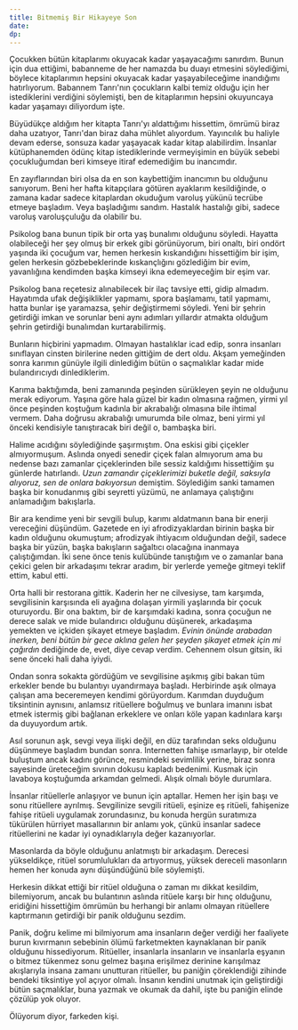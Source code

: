 ```yaml
---
title: Bitmemiş Bir Hikayeye Son
date:
dp: 
---
```


Çocukken bütün kitaplarımı okuyacak kadar yaşayacağımı sanırdım. Bunun
için dua ettiğimi, babanneme de her namazda bu duayı etmesini
söylediğimi, böylece kitaplarımın hepsini okuyacak kadar
yaşayabileceğime inandığımı hatırlıyorum. Babannem Tanrı'nın çocukların
kalbi temiz olduğu için her istediklerini verdiğini söylemişti, ben de
kitaplarımın hepsini okuyuncaya kadar yaşamayı diliyordum işte.

Büyüdükçe aldığım her kitapta Tanrı'yı aldattığımı hissettim, ömrümü
biraz daha uzatıyor, Tanrı'dan biraz daha mühlet alıyordum. Yayıncılık
bu haliyle devam ederse, sonsuza kadar yaşayacak kadar kitap
alabilirdim. İnsanlar kütüphanemden ödünç kitap istediklerinde
vermeyişimin en büyük sebebi çocukluğumdan beri kimseye itiraf
edemediğim bu inancımdır.

En zayıflarından biri olsa da en son kaybettiğim inancımın bu olduğunu
sanıyorum. Beni her hafta kitapçılara götüren ayaklarım kesildiğinde, o
zamana kadar sadece kitaplardan okuduğum varoluş yükünü tecrübe etmeye
başladım. Veya başladığımı sandım. Hastalık hastalığı gibi, sadece
varoluş varoluşçuluğu da olabilir bu.

Psikolog bana bunun tipik bir orta yaş bunalımı olduğunu söyledi.
Hayatta olabileceği her şey olmuş bir erkek gibi görünüyorum, biri
onaltı, biri ondört yaşında iki çocuğum var, hemen herkesin kıskandığını
hissettiğim bir işim, gelen herkesin gözbebeklerinde kıskançlığını
gözlediğim bir evim, yavanlığına kendimden başka kimseyi ikna
edemeyeceğim bir eşim var.

Psikolog bana reçetesiz alınabilecek bir ilaç tavsiye etti, gidip
almadım. Hayatımda ufak değişiklikler yapmamı, spora başlamamı, tatil
yapmamı, hatta bunlar işe yaramazsa, şehir değiştirmemi söyledi. Yeni
bir şehrin getirdiği imkan ve sorunlar beni aynı adımları yıllardır
atmakta olduğum şehrin getirdiği bunalımdan kurtarabilirmiş.

Bunların hiçbirini yapmadım. Olmayan hastalıklar icad edip, sonra
insanları sınıflayan cinsten birilerine neden gittiğim de dert oldu.
Akşam yemeğinden sonra karımın günüyle ilgili dinlediğim bütün o
saçmalıklar kadar mide bulandırıcıydı dinlediklerim.

Karıma baktığımda, beni zamanında peşinden sürükleyen şeyin ne olduğunu
merak ediyorum. Yaşına göre hala güzel bir kadın olmasına rağmen, yirmi
yıl önce peşinden koştuğum kadınla bir akrabalığı olmasına bile ihtimal
vermem. Daha doğrusu akrabalığı umurumda bile olmaz, beni yirmi yıl
önceki kendisiyle tanıştıracak biri değil o, bambaşka biri.

Halime acıdığını söylediğinde şaşırmıştım. Ona eskisi gibi çiçekler
almıyormuşum. Aslında onyedi senedir çiçek falan almıyorum ama bu
nedense bazı zamanlar çiçeklerinden bile sessiz kaldığımı hissettiğim şu
günlerde hatırlandı. *Uzun zamandır çiçeklerimizi buketle değil,
saksıyla alıyoruz, sen de onlara bakıyorsun* demiştim. Söylediğim sanki
tamamen başka bir konudanmış gibi seyretti yüzümü, ne anlamaya
çalıştığını anlamadığım bakışlarla.

Bir ara kendime yeni bir sevgili bulup, karımı aldatmanın bana bir
enerji vereceğini düşündüm. Gazetede en iyi afrodizyaklardan birinin
başka bir kadın olduğunu okumuştum; afrodizyak ihtiyacım olduğundan
değil, sadece başka bir yüzün, başka bakışların sağaltıcı olacağına
inanmaya çalıştığımdan. İki sene önce tenis kulübünde tanıştığım ve o
zamanlar bana çekici gelen bir arkadaşımı tekrar aradım, bir yerlerde
yemeğe gitmeyi teklif ettim, kabul etti.

Orta halli bir restorana gittik. Kaderin her ne cilvesiyse, tam
karşımda, sevgilisinin karşısında eli ayağına dolaşan yirmili yaşlarında
bir çocuk oturuyordu. Bir ona baktım, bir de karşımdaki kadına, sonra
çocuğun ne derece salak ve mide bulandırıcı olduğunu düşünerek,
arkadaşıma yemekten ve içkiden şikayet etmeye başladım. *Evinin önünde
arabadan inerken, beni bütün bir gece aklına gelen her şeyden şikayet
etmek için mi çağırdın* dediğinde de, evet, diye cevap verdim. Cehennem
olsun gitsin, iki sene önceki hali daha iyiydi.

Ondan sonra sokakta gördüğüm ve sevgilisine aşıkmış gibi bakan tüm
erkekler bende bu bulantıyı uyandırmaya başladı. Herbirinde aşık olmaya
çalışan ama beceremeyen kendimi görüyordum. Karımdan duyduğum
tiksintinin aynısını, anlamsız ritüellere boğulmuş ve bunlara imanını
isbat etmek istermiş gibi bağlanan erkeklere ve onları köle yapan
kadınlara karşı da duyuyordum artık.

Asıl sorunun aşk, sevgi veya ilişki değil, en düz tarafından seks
olduğunu düşünmeye başladım bundan sonra. Internetten fahişe ısmarlayıp,
bir otelde buluştum ancak kadını görünce, resmindeki sevimlilik yerine,
biraz sonra sayesinde üreteceğim sıvının dokusu kapladı bedenimi. Kusmak
için lavaboya koştuğumda arkamdan gelmedi. Alışık olmalı böyle
durumlara.

İnsanlar ritüellerle anlaşıyor ve bunun için aptallar. Hemen her işin
başı ve sonu ritüellere ayrılmış. Sevgilinize sevgili ritüeli, eşinize
eş ritüeli, fahişenize fahişe ritüeli uygulamak zorundasınız, bu konuda
hergün suratımıza tükürülen hürriyet masallarının bir anlamı yok, çünkü
insanlar sadece ritüellerini ne kadar iyi oynadıklarıyla değer
kazanıyorlar.

Masonlarda da böyle olduğunu anlatmıştı bir arkadaşım. Derecesi
yükseldikçe, ritüel sorumlulukları da artıyormuş, yüksek dereceli
masonların hemen her konuda aynı düşündüğünü bile söylemişti.

Herkesin dikkat ettiği bir ritüel olduğuna o zaman mı dikkat kesildim,
bilemiyorum, ancak bu bulantının aslında ritüele karşı bir hınç
olduğunu, eridiğini hissettiğim ömrümün bu herhangi bir anlamı olmayan
ritüellere kaptırmanın getirdiği bir panik olduğunu sezdim.

Panik, doğru kelime mi bilmiyorum ama insanların değer verdiği her
faaliyete burun kıvırmanın sebebinin ölümü farketmekten kaynaklanan bir
panik olduğunu hissediyorum. Ritüeller, insanlarla insanların ve
insanlarla eşyanın o bitmez tükenmez sonu gelmez başına erişilmez
derinine karışılmaz akışlarıyla insana zamanı unutturan ritüeller, bu
paniğin çöreklendiği zihinde bendeki tiksintiye yol açıyor olmalı.
İnsanın kendini unutmak için geliştirdiği bütün saçmalıklar, buna yazmak
ve okumak da dahil, işte bu paniğin elinde çözülüp yok oluyor.

Ölüyorum diyor, farkeden kişi.

#

